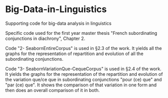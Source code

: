 # Big-Data-in-Linguistics
Supporting code for big-data analysis in linguistics

Specific code used for the first year master thesis "French subordinating conjunctions in diachrony", Chapter 2. 

Code "2- SeabornEntireCorpus" is used in §2.3 of the work. It yields all the graphs for the representation of repartition and evolution of all the subordinating conjunctions.

Code "3- SeabornVariationQue-CequeCorpus" is used in §2.4 of the work. It yields the graphs for the representation of the repartition and evolution of the variation que/ce que in subordinating conjunctions "pour (ce) que" and "par (ce) que". It shows the comparison of that variation in one form and then does an overall comparison of it in both.

